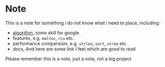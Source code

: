 # Note

This is a note for something i do not know what i need to place,
including:
- [algorithm](./algorithm/README.md), some skill for google
- features, e.g. `malloc`, `rcu` etc.
- performance comparision, e.g. `strlen`, `sort`, `stree` etc.
- docs, And here are some link I feel which are good to read

Please remember this is a note, just a note, not a big project


